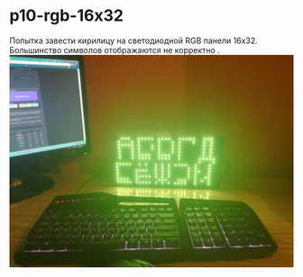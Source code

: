 # p10-rgb-16x32
Попытка завести кирилицу на светодиодной RGB панели 16х32.
Большинство символов отображаются не корректно .
![Imige alt](https://github.com/asyan4ik/p10-rgb-16x32/blob/master/16x32.jpg)
